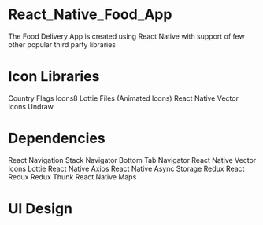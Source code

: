 # React_Native_Food_App
The Food Delivery App is created using React Native with support of few other popular third party libraries

# Icon Libraries
Country Flags
Icons8
Lottie Files (Animated Icons)
React Native Vector Icons
Undraw

# Dependencies

React Navigation
Stack Navigator
Bottom Tab Navigator
React Native Vector Icons
Lottie React Native
Axios
React Native Async Storage
Redux
React Redux
Redux Thunk
React Native Maps

# UI Design

